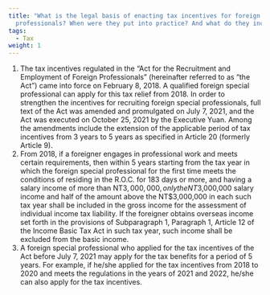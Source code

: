 ```yaml
---
title: "What is the legal basis of enacting tax incentives for foreign special
  professionals? When were they put into practice? And what do they include? "
tags:
  - Tax
weight: 1
---
```

1. The tax incentives regulated in the “Act for the Recruitment and Employment of Foreign Professionals” (hereinafter referred to as “the Act”) came into force on February 8, 2018. A qualified foreign special professional can apply for this tax relief from 2018. In order to strengthen the incentives for recruiting foreign special professionals, full text of the Act was amended and promulgated on July 7, 2021, and the Act was executed on October 25, 2021 by the Executive Yuan. Among the amendments include the extension of the applicable period of tax incentives from 3 years to 5 years as specified in Article 20 (formerly Article 9).
2. From 2018, if a foreigner engages in professional work and meets certain requirements, then within 5 years starting from the tax year in which the foreign special professional for the first time meets the conditions of residing in the R.O.C. for 183 days or more, and having a salary income of more than NT$3,000,000, only the NT$3,000,000 salary income and half of the amount above the NT$3,000,000 in each such tax year shall be included in the gross income for the assessment of individual income tax liability. If the foreigner obtains overseas income set forth in the provisions of Subparagraph 1, Paragraph 1, Article 12 of the Income Basic Tax Act in such tax year, such income shall be excluded from the basic income. 
3. A foreign special professional who applied for the tax incentives of the Act before July 7, 2021 may apply for the tax benefits for a period of 5 years. For example, if he/she applied for the tax incentives from 2018 to 2020 and meets the regulations in the years of 2021 and 2022, he/she can also apply for the tax incentives.